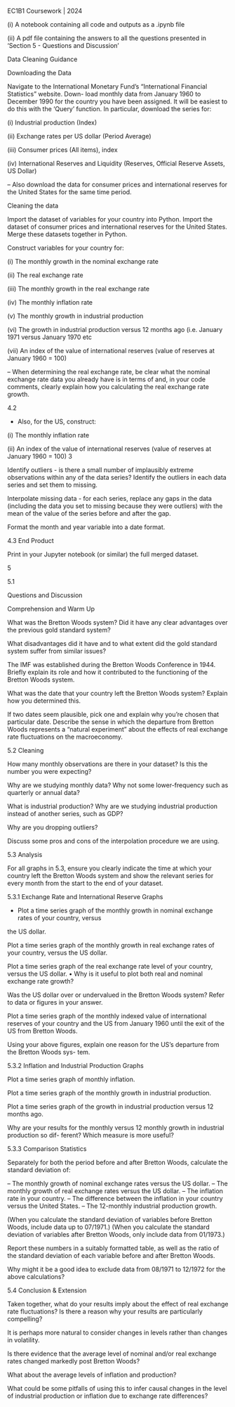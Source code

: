 EC1B1 Coursework | 2024		 

					 

										 

(i)  A notebook containing all code and outputs as a .ipynb file 								 

(ii)  A pdf file containing the answers to all the questions presented in ‘Section 5 - Questions and Discussion’  

								 

							 

			 

Data Cleaning Guidance  

					 

Downloading the Data  

					 

Navigate to the International Monetary Fund’s “International Financial Statistics” website. Down- load monthly data from January 1960 to December 1990 for the country you have been assigned. It will be easiest to do this with the ‘Query’ function. In particular, download the series for: 			 

												 

(i)  Industrial production (Index)  

												 

(ii)  Exchange rates per US dollar (Period Average)  

												 

(iii)  Consumer prices (All items), index  

												 

(iv)  International Reserves and Liquidity (Reserves, Official Reserve Assets, US Dollar)  

												 

– Also download the data for consumer prices and international reserves for the United States for the same time period.  

												 

Cleaning the data  

							 

Import the dataset of variables for your country into Python. Import the dataset of consumer prices and international reserves for the United States. Merge these datasets together in Python.  

							 

Construct variables for your country for:  

											 

(i)  The monthly growth in the nominal exchange rate 						 

(ii)  The real exchange rate 						 

(iii)  The monthly growth in the real exchange rate 						 

(iv)  The monthly inflation rate 						 

(v)  The monthly growth in industrial production 						 

(vi)  The growth in industrial production versus 12 months ago (i.e. January 1971 versus January 1970 etc 

(vii)  An index of the value of international reserves (value of reserves at January 1960 = 100) 				 

– When determining the real exchange rate, be clear what the nominal exchange rate data you already have is in terms of and, in your code comments, clearly explain how you calculating the real exchange rate growth.  

					 

4.2 				 

- Also, for the US, construct:  

(i) The monthly inflation rate 					 

(ii) An index of the value of international reserves (value of reserves at January 1960 = 100) 3 	 

 

							 

Identify outliers - is there a small number of implausibly extreme observations within any of the data series? Identify the outliers in each data series and set them to missing.  

Interpolate missing data - for each series, replace any gaps in the data (including the data you set to missing because they were outliers) with the mean of the value of the series before and after the gap. 

Format the month and year variable into a date format.  

						 

										 

					 

4.3 End Product					 

							 

Print in your Jupyter notebook (or similar) the full merged dataset.  

								 

				 

					 

5  

					 

5.1				 

					 

Questions and Discussion  

					 

Comprehension and Warm Up  

					 

What was the Bretton Woods system? Did it have any clear advantages over the previous gold standard system? 				 

What disadvantages did it have and to what extent did the gold standard system suffer from similar issues? 				 

The IMF was established during the Bretton Woods Conference in 1944. Briefly explain its role and how it contributed to the functioning of the Bretton Woods system. 				 

What was the date that your country left the Bretton Woods system? Explain how you determined this. 					 

 If two dates seem plausible, pick one and explain why you’re chosen that particular date. Describe the sense in which the departure from Bretton Woods represents a “natural experiment” about the effects of real exchange rate fluctuations on the macroeconomy. 				 

			 

			 

				 

					 

5.2 Cleaning  

					 

												 

How many monthly observations are there in your dataset? Is this the number you were expecting?  

Why are we studying monthly data? Why not some lower-frequency such as quarterly or annual data? 										 

What is industrial production? Why are we studying industrial production instead of another series, such as GDP? 

Why are you dropping outliers? 

Discuss some pros and cons of the interpolation procedure we are using.  

							 

5.3 Analysis  

							 

For all graphs in 5.3, ensure you clearly indicate the time at which your country left the Bretton Woods system and show the relevant series for every month from the start to the end of your dataset.  

						 

					 

					 

5.3.1 Exchange Rate and International Reserve Graphs 
- Plot a time series graph of the monthly growth in nominal exchange rates of your country, versus  

the US dollar.  

Plot a time series graph of the monthly growth in real exchange rates of your country, versus the US dollar.  

Plot a time series graph of the real exchange rate level of your country, versus the US dollar. • Why is it useful to plot both real and nominal exchange rate growth?  

				 

									 

Was the US dollar over or undervalued in the Bretton Woods system? Refer to data or figures in your answer.  

Plot a time series graph of the monthly indexed value of international reserves of your country and the US from January 1960 until the exit of the US from Bretton Woods.  

					 

Using your above figures, explain one reason for the US’s departure from the Bretton Woods sys- tem.  

					 

5.3.2 Inflation and Industrial Production Graphs  

					 

Plot a time series graph of monthly inflation.						 

Plot a time series graph of the monthly growth in industrial production. 			 

Plot a time series graph of the growth in industrial production versus 12 months ago.  

Why are your results for the monthly versus 12 monthly growth in industrial production so dif- ferent? Which measure is more useful?  

						 

					 

					 

5.3.3 Comparison Statistics  

															 

Separately for both the period before and after Bretton Woods, calculate the standard deviation of:  

							 

– The monthly growth of nominal exchange rates versus the US dollar. 
 – The monthly growth of real exchange rates versus the US dollar. 
 – The inflation rate in your country. 
 – The difference between the inflation in your country versus the United States. – The 12-monthly industrial production growth.  

										 

						 

(When you calculate the standard deviation of variables before Bretton Woods, include data up to 07/1971.) (When you calculate the standard deviation of variables after Bretton Woods, only include data from 01/1973.)  

										 

Report these numbers in a suitably formatted table, as well as the ratio of the standard deviation of each variable before and after Bretton Woods.  

Why might it be a good idea to exclude data from 08/1971 to 12/1972 for the above calculations?  

						 

					 

					 

5.4 Conclusion & Extension  

															 

Taken together, what do your results imply about the effect of real exchange rate fluctuations? Is there a reason why your results are particularly compelling? 		 

												 

It is perhaps more natural to consider changes in levels rather than changes in volatility.  

Is there evidence that the average level of nominal and/or real exchange rates changed markedly post Bretton Woods?  

What about the average levels of inflation and production?  

What could be some pitfalls of using this to infer causal changes in the level of industrial production or inflation due to exchange rate differences?  

				 

					 

				 

			 

			 

				 

					 

 

				 

			 

		 

	 
